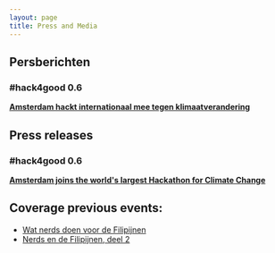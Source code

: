 ```yaml
---
layout: page
title: Press and Media
---
```

## Persberichten
### #hack4good 0.6
<a href="{{ site.baseurl }}public/press/hack4good-0.6-Nederlands-1.pdf" target="_new">**Amsterdam hackt internationaal mee tegen klimaatverandering**</a>

## Press releases
### #hack4good 0.6
<a href="{{ site.baseurl }}public/press/hack4good-0.6-English-1.pdf" target="_new">**Amsterdam joins the world's largest Hackathon for Climate Change**</a>

## Coverage previous events:

* <a href="http://nos.nl/op3/artikel/574043-wat-nerds-doen-voor-de-filipijnen.html" target="_new">Wat nerds doen voor de Filipijnen</a>
* <a href="http://nos.nl/op3/artikel/577000-nerds-en-de-filipijnen-deel-2.html" target="_new">Nerds en de Filipijnen, deel 2</a>

